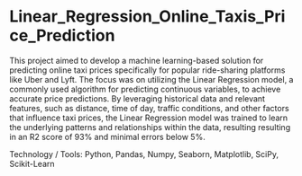# Linear_Regression_Online_Taxis_Price_Prediction
This project aimed to develop a machine learning-based solution for predicting online taxi prices specifically for popular ride-sharing platforms like Uber and Lyft. The focus was on utilizing the Linear Regression model, a commonly used algorithm for predicting continuous variables, to achieve accurate price predictions. By leveraging historical data and relevant features, such as distance, time of day, traffic conditions, and other factors that influence taxi prices, the Linear Regression model was trained to learn the underlying patterns and relationships within the data, resulting resulting in an R2 score of 93% and minimal errors below 5%.

Technology / Tools: Python, Pandas, Numpy, Seaborn, Matplotlib, SciPy, Scikit-Learn

